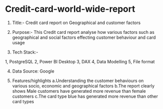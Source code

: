 # Credit-card-world-wide-report

1. Title:-
Credit card report  on Geographical and customer factors 

2. Purpose:-
This Credit card report analyse how various factors such as geographical and social factors effecting customer behaviour and card usage

3. Tech Stack:-

1, PostgreSQL
2, Power BI Desktop
3, DAX
4, Data Modelling
5, File format

4. Data Source: Google

5. Features/highlights
  a.Understanding the customer behaviours on various socio, economic and geographical factors
  b.The report clearly shows Male customers have generated more revenue than female customers
  c.The card type blue has generated more revenue than other card types




